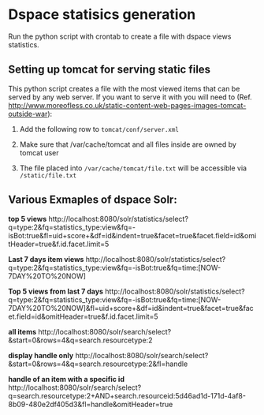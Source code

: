 # Dspace statisics generation

Run the python script with crontab to create a file with dspace views statistics.

## Setting up tomcat for serving static files

This python script creates a file with the most viewed items that can be served by any web server. If you want to serve it with you will need to (Ref. http://www.moreofless.co.uk/static-content-web-pages-images-tomcat-outside-war):


1. Add the following row to `tomcat/conf/server.xml`

      <Host name="localhost"  appBase="webapps"
            unpackWARs="true" autoDeploy="true">

      <Context docBase="/var/cache/tomcat" path="/static" />  <!-- added part -->

2. Make sure that /var/cache/tomcat and all files inside are owned by tomcat user
3. The file placed into `/var/cache/tomcat/file.txt` will be accessible via `/static/file.txt`







## Various Exmaples of dspace Solr:

**top 5 views**
http://localhost:8080/solr/statistics/select?q=type:2&fq=statistics_type:view&fq=-isBot:true&fl=uid+score+&df=id&indent=true&facet=true&facet.field=id&omitHeader=true&f.id.facet.limit=5

**Last 7 days item views**
http://localhost:8080/solr/statistics/select?q=type:2&fq=statistics_type:view&fq=-isBot:true&fq=time:[NOW-7DAY%20TO%20NOW]

**Top 5 views from last 7 days**
http://localhost:8080/solr/statistics/select?q=type:2&fq=statistics_type:view&fq=-isBot:true&fq=time:[NOW-7DAY%20TO%20NOW]&fl=uid+score+&df=id&indent=true&facet=true&facet.field=id&omitHeader=true&f.id.facet.limit=5

**all items**
http://localhost:8080/solr/search/select?&start=0&rows=4&q=search.resourcetype:2

**display handle only**
http://localhost:8080/solr/search/select?&start=0&rows=4&q=search.resourcetype:2&fl=handle

**handle of an item with a specific id**
http://localhost:8080/solr/search/select?q=search.resourcetype:2+AND+search.resourceid:5d46ad1d-171d-4af8-8b09-480e2df405d3&fl=handle&omitHeader=true







